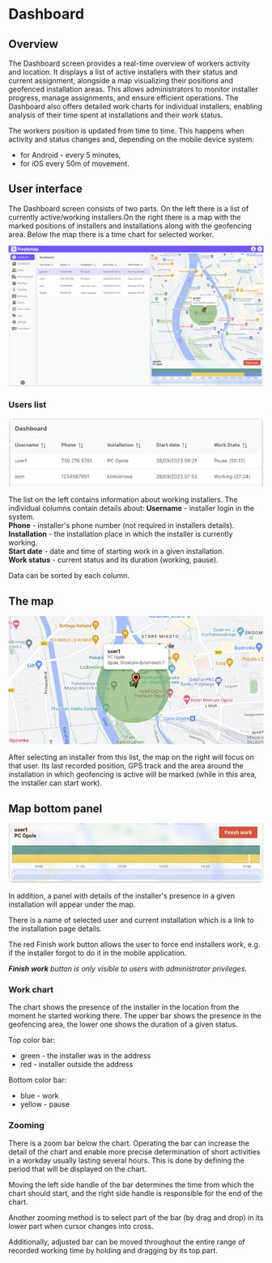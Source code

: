 # Dashboard

## Overview

The Dashboard screen provides a real-time overview of workers activity and location.  It displays a list of active installers with their status and current assignment, alongside a map visualizing their positions and geofenced installation areas.  This allows administrators to monitor installer progress, manage assignments, and ensure efficient operations.  The Dashboard also offers detailed work charts for individual installers, enabling analysis of their time spent at installations and their work status.

The workers position is updated from time to time. This happens when activity and status changes and, depending on the mobile device system: 

- for Android - every 5 minutes,
- for iOS every 50m of movement.


## User interface

The Dashboard screen consists of two parts. On the left there is a list of currently active/working installers.On the right there is a map with the marked positions of installers and installations along with the geofencing area. Below the map there is a time chart for selected worker.

![Dashboard screen](./img/dashboard_3.png)


### Users list
![Dashboard list](./img/dashboard_list.png)

The list on the left contains information about working installers. The individual columns contain details about:
**Username** - installer login in the system.<br />
**Phone** - installer's phone number (not required in installers details).<br />
**Installation** - the installation place in which the installer is currently working.<br />
**Start date** - date and time of starting work in a given installation.<br />
**Work status** - current status and its duration (working, pause).<br />

Data can be sorted by each column.

## The map
![Dashboard map](./img/dashboard_map.png)

After selecting an installer from this list, the map on the right will focus on that user. Its last recorded position, GPS track and the area around the installation in which geofencing is active will be marked (while in this area, the installer can start work).

## Map bottom panel
![Dashboard chart](./img/dashboard_chart.png)

In addition, a panel with details of the installer's presence in a given installation will appear under the map. 

There is a name of selected user and current installation which is a link to the installation page details.

The red Finish work button allows the user to force end installers work, e.g. if the installer forgot to do it in the mobile application.

_**Finish work** button is only visible to users with administrator privileges._


### Work chart
The chart shows the presence of the installer in the location from the moment he started working there. The upper bar shows the presence in the geofencing area, the lower one shows the duration of a given status.

Top color bar:

- green - the installer was in the address
- red - installer outside the address

Bottom color bar:

- blue - work
- yellow - pause

### Zooming
There is a zoom bar below the chart. Operating the bar can increase the detail of the chart and enable more precise determination of short activities in a workday usually lasting several hours. This is done by defining the period that will be displayed on the chart. 

Moving the left side handle of the bar determines the time from which the chart should start, and the right side handle is responsible for the end of the chart. 

Another zooming method is to select part of the bar (by drag and drop) in its lower part when cursor changes into cross.  

Additionally, adjusted bar can be moved throughout the entire range of recorded working time by holding and dragging by its top part.
